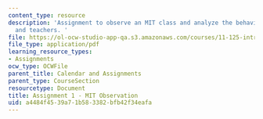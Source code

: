 ```yaml
---
content_type: resource
description: 'Assignment to observe an MIT class and analyze the behavior of students
  and teachers. '
file: https://ol-ocw-studio-app-qa.s3.amazonaws.com/courses/11-125-introduction-to-education-understanding-and-evaluating-education-spring-2009/a4484f4539a71b583382bfb42f34eafa_MIT11_125s09_assn_Assignment01.pdf
file_type: application/pdf
learning_resource_types:
- Assignments
ocw_type: OCWFile
parent_title: Calendar and Assignments
parent_type: CourseSection
resourcetype: Document
title: Assignment 1 - MIT Observation
uid: a4484f45-39a7-1b58-3382-bfb42f34eafa
---
```

